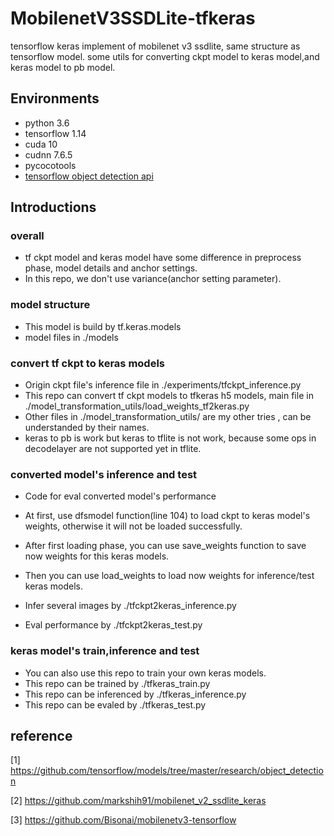 # MobilenetV3SSDLite-tfkeras
tensorflow keras implement of mobilenet v3 ssdlite, same structure as tensorflow model.
some utils for converting ckpt model to keras model,and keras model to pb model.

##  Environments
+ python 3.6
+ tensorflow 1.14
+ cuda 10
+ cudnn 7.6.5
+ pycocotools
+ [tensorflow object detection api](https://github.com/tensorflow/models/blob/master/research/object_detection/g3doc/installation.md)

## Introductions
### overall
+ tf ckpt model and keras model have some difference in preprocess phase, model details and anchor settings.
+ In this repo, we don't use variance(anchor setting parameter).

### model structure
+ This model is build by tf.keras.models
+ model files in ./models 

### convert tf ckpt to keras models
+ Origin ckpt file's inference file in ./experiments/tfckpt_inference.py
+ This repo can convert tf ckpt models to tfkeras h5 models, main file in ./model_transformation_utils/load_weights_tf2keras.py 
+ Other files in ./model_transformation_utils/ are my other tries , can be understanded by their names.
+ keras to pb is work but keras to tflite is not work, because some ops in decodelayer are not supported yet in tflite.

### converted model's inference and test
+ Code for eval converted model's performance
+ At first, use dfsmodel function(line 104) to load ckpt to keras model's weights, otherwise it will not be loaded successfully.
+ After first loading phase, you can use save_weights function to save now weights for this keras models. 
+ Then you can use load_weights to load now weights for inference/test keras models.

+ Infer several images by ./tfckpt2keras_inference.py
+ Eval performance by ./tfckpt2keras_test.py

### keras model's train,inference and test
+ You can also use this repo to train your own keras models.
+ This repo can be trained by ./tfkeras_train.py
+ This repo can be inferenced by ./tfkeras_inference.py
+ This repo can be evaled by ./tfkeras_test.py


## reference
[1] https://github.com/tensorflow/models/tree/master/research/object_detection

[2] https://github.com/markshih91/mobilenet_v2_ssdlite_keras

[3] https://github.com/Bisonai/mobilenetv3-tensorflow
